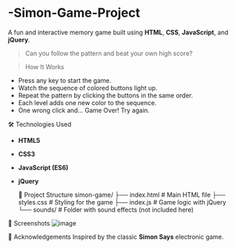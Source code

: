 # -Simon-Game-Project

A fun and interactive memory game built using **HTML**, **CSS**, **JavaScript**, and **jQuery**.

> Can you follow the pattern and beat your own high score?

>  How It Works
- Press any key to start the game.
- Watch the sequence of colored buttons light up.
- Repeat the pattern by clicking the buttons in the same order.
- Each level adds one new color to the sequence.
- One wrong click and... Game Over! Try again.

 🛠️ Technologies Used
- **HTML5**
- **CSS3**
- **JavaScript (ES6)**
- **jQuery**

  📂 Project Structure
  simon-game/
├── index.html # Main HTML file
├── styles.css # Styling for the game
├── index.js # Game logic with jQuery
└── sounds/ # Folder with sound effects (not included here)

📸 Screenshots
![image](https://github.com/user-attachments/assets/8d18cfb5-7a99-41c2-b83d-277cdeb2c0d0)

 🙌 Acknowledgements
Inspired by the classic **Simon Says** electronic game.
